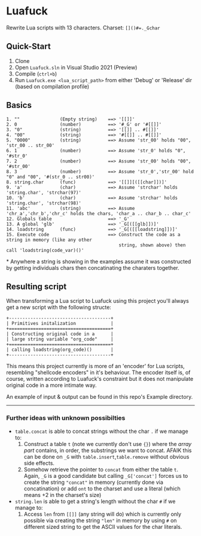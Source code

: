 # Luafuck
Rewrite Lua scripts with 13 characters. Charset: `[]()#=._Gchar`  

## Quick-Start
1. Clone
2. Open `Luafuck.sln` in Visual Studio 2021 (Preview)
3. Compile (`ctrl+b`)
4. Run `Luafuck.exe <lua_script_path>` from either 'Debug' or 'Release' dir (based on compilation profile)

## Basics
```
1. ""               (Empty string)    ==> '[[]]'
2. 0                (number)          ==> '#_G' or '#[[]]'
3. "0"              (string)          ==> '[[]] .. #[[]]'
4. "00"             (string)          ==> '#[[]] .. #[[]]'
5. "0000"           (string)          ==> Assume 'str_00' holds "00", 'str_00 .. str_00'
6. 1                (number)          ==> Assume 'str_0' holds "0", '#str_0'
7. 2                (number)          ==> Assume 'str_00' holds "00", '#str_00'
8. 3                (number)          ==> Assume 'str_0','str_00' hold "0" and "00", '#(str_0 .. str00)'
8. string.char      (func)            ==> '[[]][([[char]])]'
9. 'a'              (char)            ==> Assume 'strchar' holds 'string.char', 'strchar(97)'
10. 'b'             (char)            ==> Assume 'strchar' holds 'string.char', 'strchar(98)'
11. 'abc'           (string)          ==> Assume 'chr_a','chr_b','chr_c' holds the chars, 'char_a .. char_b .. char_c'
12. Globals table                     ==> '_G'
13. A global 'glb'                    ==> '_G[([[glb]])]'
14. loadstring      (func)            ==> '_G[([[loadstring]])]'
15. Execute code                      ==> Construct the code as a string in memory (like any other 
                                          string, shown above) then call 'loadstring(code_var)()'
```

\* Anywhere a string is showing in the examples assume it was constructed by getting individuals chars then concatinating the charaters together.

## Resulting script
When transforming a Lua script to Luafuck using this project you'll always get a new script with the following structe:
```
+--------------------------------------+
| Primitives initalization             |
+======================================+
| Constructing original code in a      |
| large string variable "org_code"     |
+======================================+
| calling loadstring(org_code)()       |
+--------------------------------------+
```
This means this project currently is more of an 'encoder' for Lua scripts, resembling "shellcode encoders" in it's behaviour.
The encoder itself is, of course, written according to Luafuck's constraint but it does not manipulate original code in a more intimate way.

An example of input & output can be found in this repo's Example directory.

---
### Further ideas with unknown possibilties
* `table.concat` is able to concat strings without the char `.` if we manage to:
    1. Construct a table `t` (note we currently don't use `{}`) where the *array part* contains, in order, the substrings we want to concat. AFAIK this can be done on `_G` with `table.insert`,`table.remove` without obvious side effects.
    2. Somehow retrieve the pointer to `concat` from either the table `t`. Again, `_G` is a good candidate but calling `_G['concat']` forces us to create the string `"concat"` in memory (currently done via concatination) or add `ont` to the charset and use a literal (which means +2 in the charset's size)
* `string.len` is able to get a string's length without the char `#` if we manage to:
    1. Access `len` from `[[]]` (any string will do) which is currently only possible via creating the string `"len"` in memory by using `#` on different sized string to get the ASCII values for the char literals.
